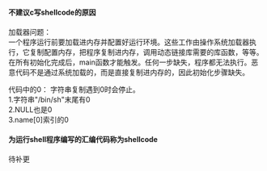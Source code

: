 #
#### 不建议c写shellcode的原因
加载器问题：   
一个程序运行前要加载进内存并配置好运行环境。这些工作由操作系统加载器执行，它复制配置内存，把程序复制进内存，调用动态链接库需要的库函数，等等。在所有初始化完成后，main函数才能触发。任何一步缺失，程序都无法执行。恶意代码不是通过系统加载的，而是直接复制进内存的，因此初始化步骤缺失。
 
代码中的0：
字符串复制遇到0时会停止。  
1.字符串"/bin/sh"末尾有0  
2.NULL也是0  
3.name[0]索引的0  


#### 为运行shell程序编写的汇编代码称为shellcode 
待补更
